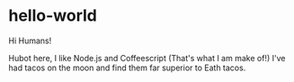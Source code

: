 # hello-world

Hi Humans!

Hubot here, I like Node.js and Coffeescript (That's what I am make of!)
I've had tacos on the moon and find them far superior to Eath tacos.
